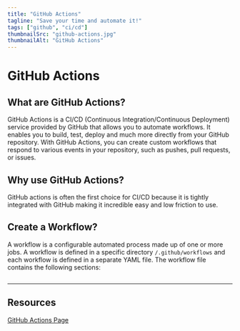 ```yaml
---
title: "GitHub Actions"
tagline: "Save your time and automate it!"
tags: ["github", "ci/cd"]
thumbnailSrc: "github-actions.jpg"
thumbnailAlt: "GitHub Actions"
---
```


# GitHub Actions

## What are GitHub Actions?

GitHub Actions is a CI/CD (Continuous Integration/Continuous Deployment) service
provided by GitHub that allows you to automate workflows. It enables you to
build, test, deploy and much more directly from your GitHub repository. With
GitHub Actions, you can create custom workflows that respond to various events
in your repository, such as pushes, pull requests, or issues.

## Why use GitHub Actions?

GitHub actions is often the first choice for CI/CD because it is tightly
integrated with GitHub making it incredible easy and low friction to use.

## Create a Workflow?

A workflow is a configurable automated process made up of one or more jobs. A
workflow is defined in a specific directory `/.github/workflows` and each
workflow is defined in a separate YAML file. The workflow file contains the
following sections:

```yaml
```

---

## Resources

[GitHub Actions Page](https://github.com/features/actions)
